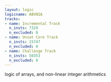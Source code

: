 ```yaml
---
layout: logic
logicname: ABVNIA
tracks:
- name: Incremental Track
  n_insts: 7329
  n_excluded: 0
- name: Unsat Core Track
  n_insts: 15747
  n_excluded: 0
- name: Challenge Track
  n_insts: 50353
  n_excluded: 0
---
```

logic of arrays, and non-linear integer arithmetics